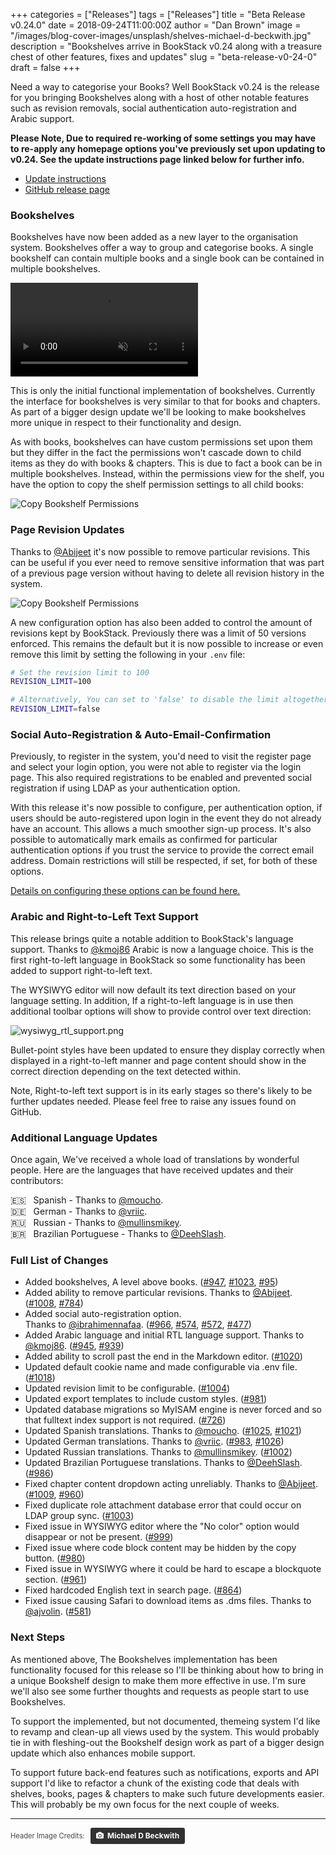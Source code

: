 +++
categories = ["Releases"]
tags = ["Releases"]
title = "Beta Release v0.24.0"
date = 2018-09-24T11:00:00Z
author = "Dan Brown"
image = "/images/blog-cover-images/unsplash/shelves-michael-d-beckwith.jpg"
description = "Bookshelves arrive in BookStack v0.24 along with a treasure chest of other features, fixes and updates"
slug = "beta-release-v0-24-0"
draft = false
+++

Need a way to categorise your Books? Well BookStack v0.24 is the release for you bringing Bookshelves along with a host of other notable features such as revision removals, social authentication auto-registration and Arabic support.

**Please Note, Due to required re-working of some settings you may have to re-apply any homepage options you've previously set upon updating to v0.24. See the update instructions page linked below for further info.**

* [Update instructions](https://www.bookstackapp.com/docs/admin/updates)
* [GitHub release page](https://github.com/BookStackApp/BookStack/releases/tag/v0.24.0)


### Bookshelves

Bookshelves have now been added as a new layer to the organisation system. Bookshelves offer a way to group and categorise books. A single bookshelf can contain multiple books and a single book can be contained in multiple bookshelves.

<video src="/images/2018/09/bookshelves.mp4" muted="true" controls></video>

This is only the initial functional implementation of bookshelves. Currently the interface for bookshelves is very similar to that for books and chapters. As part of a bigger design update we'll be looking to make bookshelves more unique in respect to their functionality and design.

As with books, bookshelves can have custom permissions set upon them but they differ in the fact the permissions won't cascade down to child items as they do with books & chapters. This is due to fact a book can be in multiple bookshelves. Instead, within the permissions view for the shelf, you have the option to copy the shelf permission settings to all child books:

![Copy Bookshelf Permissions](/images/2018/09/bookshelves_copy_permissions.png)

### Page Revision Updates

Thanks to [@Abijeet](https://github.com/BookStackApp/BookStack/pull/1008) it's now possible to remove particular revisions. This can be useful if you ever need to remove sensitive information that was part of a previous page version without having to delete all revision history in the system.

![Copy Bookshelf Permissions](/images/2018/09/revision_delete.png)

A new configuration option has also been added to control the amount of revisions kept by BookStack. Previously there was a limit of 50 versions enforced. This remains the default but it is now possible to increase or even remove this limit by setting the following in your `.env` file:

```bash
# Set the revision limit to 100
REVISION_LIMIT=100

# Alternatively, You can set to 'false' to disable the limit altogether. 
REVISION_LIMIT=false
```


### Social Auto-Registration & Auto-Email-Confirmation

Previously, to register in the system, you'd need to visit the register page and select your login option, you were not able to register via the login page. This also required registrations to be enabled and prevented social registration if using LDAP as your authentication option.

With this release it's now possible to configure, per authentication option, if users should be auto-registered upon login in the event they do not already have an account. This allows a much smoother sign-up process. It's also possible to automatically mark emails as confirmed for particular authentication options if you trust the service to provide the correct email address. Domain restrictions will still be respected, if set, for both of these options.

[Details on configuring these options can be found here.](/docs/admin/third-party-auth/#automatic-registration-email-confirmation)

### Arabic and Right-to-Left Text Support

This release brings quite a notable addition to BookStack's language support. Thanks to [@kmoj86](https://github.com/BookStackApp/BookStack/pull/945) Arabic is now a language choice. This is the first right-to-left language in BookStack so some functionality has been added to support right-to-left text.

The WYSIWYG editor will now default its text direction based on your language setting. In addition, If a right-to-left language is in use then additional toolbar options will show to provide control over text direction:

![wysiwyg_rtl_support.png](/images/2018/09/wysiwyg_rtl_support.png)

Bullet-point styles have been updated to ensure they display correctly when displayed in a right-to-left manner and page content should show in the correct direction depending on the text detected within.

Note, Right-to-left text support is in its early stages so there's likely to be further updates needed. Please feel free to raise any issues found on GitHub.

### Additional Language Updates

Once again, We've received a whole load of translations by wonderful people. Here are the languages that have received updates and their contributors:

🇪🇸 &nbsp; Spanish - Thanks to [@moucho](https://github.com/BookStackApp/BookStack/pull/1025). <br>
🇩🇪 &nbsp; German - Thanks to [@vriic](https://github.com/BookStackApp/BookStack/pull/983). <br>
🇷🇺 &nbsp; Russian - Thanks to [@mullinsmikey](https://github.com/BookStackApp/BookStack/pull/1002). <br>
🇧🇷 &nbsp; Brazilian Portuguese - Thanks to [@DeehSlash](https://github.com/BookStackApp/BookStack/pull/986). <br>


### Full List of Changes

* Added bookshelves, A level above books. ([#947](https://github.com/BookStackApp/BookStack/pull/947), [#1023](https://github.com/BookStackApp/BookStack/issues/1023), [#95](https://github.com/BookStackApp/BookStack/issues/95))
* Added ability to remove particular revisions. Thanks to [@Abijeet](https://github.com/BookStackApp/BookStack/pull/1008). ([#1008](https://github.com/BookStackApp/BookStack/pull/1008), [#784](https://github.com/BookStackApp/BookStack/issues/784))
* Added social auto-registration option. <br> Thanks to [@ibrahimennafaa](https://github.com/BookStackApp/BookStack/pull/966). ([#966](https://github.com/BookStackApp/BookStack/pull/966), [#574](https://github.com/BookStackApp/BookStack/issues/574), [#572](https://github.com/BookStackApp/BookStack/issues/572), [#477](https://github.com/BookStackApp/BookStack/issues/477))
* Added Arabic language and initial RTL language support. Thanks to [@kmoj86](https://github.com/BookStackApp/BookStack/pull/945). ([#945](https://github.com/BookStackApp/BookStack/pull/945), [#939](https://github.com/BookStackApp/BookStack/issues/939))
* Added ability to scroll past the end in the Markdown editor. ([#1020](https://github.com/BookStackApp/BookStack/issues/1020))
* Updated default cookie name and made configurable via .env file. ([#1018](https://github.com/BookStackApp/BookStack/issues/1018))
* Updated revision limit to be configurable. ([#1004](https://github.com/BookStackApp/BookStack/issues/1004))
* Updated export templates to include custom styles. ([#981](https://github.com/BookStackApp/BookStack/issues/981))
* Updated database migrations so MyISAM engine is never forced and so that fulltext index support is not required. ([#726](https://github.com/BookStackApp/BookStack/issues/726))
* Updated Spanish translations. Thanks to [@moucho](https://github.com/BookStackApp/BookStack/pull/1025). ([#1025](https://github.com/BookStackApp/BookStack/pull/1025), [#1021](https://github.com/BookStackApp/BookStack/pull/1021))
* Updated German translations. Thanks to [@vriic](https://github.com/BookStackApp/BookStack/pull/983). ([#983](https://github.com/BookStackApp/BookStack/pull/983), [#1026](https://github.com/BookStackApp/BookStack/pull/1026))
* Updated Russian translations. Thanks to [@mullinsmikey](https://github.com/BookStackApp/BookStack/pull/1002). ([#1002](https://github.com/BookStackApp/BookStack/pull/1002))
* Updated Brazilian Portuguese translations. Thanks to [@DeehSlash](https://github.com/BookStackApp/BookStack/pull/986). ([#986](https://github.com/BookStackApp/BookStack/pull/986))
* Fixed chapter content dropdown acting unreliably. Thanks to [@Abijeet](https://github.com/BookStackApp/BookStack/pull/1009). ([#1009](https://github.com/BookStackApp/BookStack/pull/1009), [#960](https://github.com/BookStackApp/BookStack/issues/960))
* Fixed duplicate role attachment database error that could occur on LDAP group sync. ([#1003](https://github.com/BookStackApp/BookStack/issues/1003))
* Fixed issue in WYSIWYG editor where the "No color" option would disappear or not be present. ([#999](https://github.com/BookStackApp/BookStack/issues/999))
* Fixed issue where code block content may be hidden by the copy button. ([#980](https://github.com/BookStackApp/BookStack/issues/980))
* Fixed issue in WYSIWYG where it could be hard to escape a blockquote section. ([#961](https://github.com/BookStackApp/BookStack/issues/961))
* Fixed hardcoded English text in search page. ([#864](https://github.com/BookStackApp/BookStack/issues/864))
* Fixed issue causing Safari to download items as .dms files. Thanks to [@ajvolin](https://github.com/ajvolin). ([#581](https://github.com/BookStackApp/BookStack/issues/581))


### Next Steps

As mentioned above, The Bookshelves implementation has been functionality focused for this release so I'll be thinking about how to bring in a unique Bookshelf design to make them more effective in use. I'm sure we'll also see some further thoughts and requests as people start to use Bookshelves.  

To support the implemented, but not documented, themeing system I'd like to revamp and clean-up all views used by the system. This would probably tie in with fleshing-out the Bookshelf design work as part of a bigger design update which also enhances mobile support.

To support future back-end features such as notifications, exports and API support I'd like to refactor a chunk of the existing code that deals with shelves, books, pages & chapters to make such future developments easier. This will probably be my own focus for the next couple of weeks. 

----

<span style="font-size: 0.8em;opacity:0.8;">Header Image Credits: &nbsp; <a style="background-color:black;color:white;text-decoration:none;padding:4px 6px;font-family:-apple-system, BlinkMacSystemFont, &quot;San Francisco&quot;, &quot;Helvetica Neue&quot;, Helvetica, Ubuntu, Roboto, Noto, &quot;Segoe UI&quot;, Arial, sans-serif;font-size:12px;font-weight:bold;line-height:1.2;display:inline-block;border-radius:3px" href="https://unsplash.com/@michael_david_beckwith?utm_medium=referral&amp;utm_campaign=photographer-credit&amp;utm_content=creditBadge" target="_blank" rel="noopener noreferrer" title="Download free do whatever you want high-resolution photos from Michael D Beckwith"><span style="display:inline-block;padding:2px 3px"><svg xmlns="http://www.w3.org/2000/svg" style="height:12px;width:auto;position:relative;vertical-align:middle;top:-1px;fill:white" viewBox="0 0 32 32"><title>unsplash-logo</title><path d="M20.8 18.1c0 2.7-2.2 4.8-4.8 4.8s-4.8-2.1-4.8-4.8c0-2.7 2.2-4.8 4.8-4.8 2.7.1 4.8 2.2 4.8 4.8zm11.2-7.4v14.9c0 2.3-1.9 4.3-4.3 4.3h-23.4c-2.4 0-4.3-1.9-4.3-4.3v-15c0-2.3 1.9-4.3 4.3-4.3h3.7l.8-2.3c.4-1.1 1.7-2 2.9-2h8.6c1.2 0 2.5.9 2.9 2l.8 2.4h3.7c2.4 0 4.3 1.9 4.3 4.3zm-8.6 7.5c0-4.1-3.3-7.5-7.5-7.5-4.1 0-7.5 3.4-7.5 7.5s3.3 7.5 7.5 7.5c4.2-.1 7.5-3.4 7.5-7.5z"></path></svg></span><span style="display:inline-block;padding:2px 3px">Michael D Beckwith</span></a></span>
